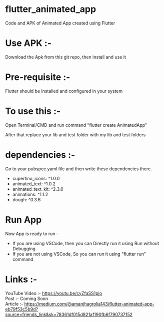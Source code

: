 # flutter_animated_app
Code and APK of Animated App created using Flutter

# Use APK :-  
Download the Apk from this git repo, then install and use it

# Pre-requisite :-   
Flutter should be installed and configured in your system  

# To use this :-  
Open Terminal/CMD and run command "flutter create AnimatedApp"  
  
After that replace your lib and test folder with my lib and test folders  

# dependencies :- 
Go to your pubspec.yaml file and then write these dependencies there.  
- cupertino_icons: ^1.0.0
- animated_text: ^1.0.2
- animated_text_kit: ^2.3.0
- animations: ^1.1.2
- dough: ^0.3.6

# Run App
Now App is ready to run -   
- If you are using VSCode, then you can Directly run it using Run without Debugging  
- If you are not using VSCode, So you can run it using "flutter run" command  

# Links :-  
YouTube Video :- https://youtu.be/cyZfaSS1pjo  
Post :- Coming Soon    
Article :- https://medium.com/@amanjhagrolia143/flutter-animated-app-eb79f53c5b9d?source=friends_link&sk=78361df015d821af190fb6f790737152  
